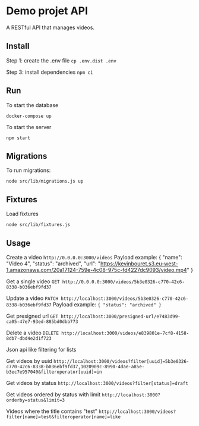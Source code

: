 # Demo projet API

A RESTful API that manages videos.

## Install

Step 1: create the .env file
`cp .env.dist .env`

Step 3: install dependencies
`npm ci`

## Run

To start the database

`docker-compose up`

To start the server

`npm start`

## Migrations

To run migrations:

`node src/lib/migrations.js up`

## Fixtures

Load fixtures

`node src/lib/fixtures.js`

## Usage

Create a video
`http://0.0.0.0:3000/videos`
Payload example:
{
    "name": "Video 4",
    "status": "archived",
    "url": "https://kevinbouret.s3.eu-west-1.amazonaws.com/20a17124-759e-4c08-975c-fd4227dc9093/video.mp4"
}

Get a single video
`GET http://0.0.0.0:3000/videos/5b3e0326-c770-42c6-8338-b036ebf9fd37`

Update a video
`PATCH http://localhost:3000/videos/5b3e0326-c770-42c6-8338-b036ebf9fd37`
Payload example:
`{ "status": "archived" }`

Get presigned url
`GET http://localhost:3000/presigned-url/e7483d99-ca05-47e7-93ed-885bd0dbb773`

Delete a video
`DELETE http://localhost:3000/videos/e839801e-7cf8-4158-8db7-dbd4e2d1f723`


Json api like filtering for lists

Get videos by uuid
`http://localhost:3000/videos?filter[uuid]=5b3e0326-c770-42c6-8338-b036ebf9fd37,1020909c-8990-4dae-a85e-b3ec7e957040&filteroperator[uuid]=in`

Get videos by status
`http://localhost:3000/videos?filter[status]=draft`

Get videos ordered by status with limit
`http://localhost:3000?orderby=status&limit=3`

Videos where the title contains "test"
`http://localhost:3000/videos?filter[name]=test&filteroperator[name]=like`